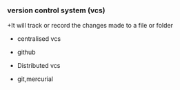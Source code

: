 ### version control system (vcs)

+It will track or record the changes made to a file or folder

 + centralised vcs
  + github

 + Distributed vcs
  + git,mercurial